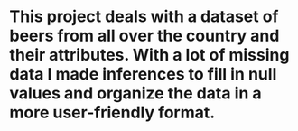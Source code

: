# This project deals with a dataset of beers from all over the country and their attributes. With a lot of missing data I made inferences to fill in null values and organize the data in a more user-friendly format. 
